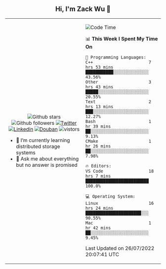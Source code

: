 <h2 align="center"> Hi, I'm Zack Wu 👋 </h2>

<table>
    <tr>
        <td valign="center" width="50%">
            <p align="center">
              <img src="https://img.shields.io/github/stars/izackwu?style=social" alt="Github stars" />
              <img src="https://img.shields.io/github/followers/izackwu?style=social" alt="Github followers" />
              <a href="https://twitter.com/_zackwu"><img src="https://img.shields.io/badge/@__zackwu-1DA1F2?style=flat&logo=Twitter&logoColor=white" alt="Twitter"/></a>
              <a href="https://www.linkedin.com/in/izackwu/?locale=en_US"><img src="https://img.shields.io/badge/@izackwu-0073b1?style=flat&logo=LinkedIn&logoColor=white" alt="Linkedin" /></a>
              <a href="https://www.douban.com/people/keith1"><img src="https://img.shields.io/badge/@keith1-007722?style=flat&logo=Douban&logoColor=white" alt="Douban" /></a>
              <img src="https://visitor-badge.glitch.me/badge?page_id=keithnull" alt="vistors" />
            </p>
            <ul>
                <li>🌱 I’m currently learning distributed storage systems</li>
                <li>💬 Ask me about everything but no answer is promised</li>
            </ul>
        </td>
       <td valign="top" width="50%">
    
<!--START_SECTION:waka-->
![Code Time](http://img.shields.io/badge/Code%20Time-0%20secs-blue)

📊 **This Week I Spent My Time On** 

```text
💬 Programming Languages: 
C++                      7 hrs 53 mins       ███████████░░░░░░░░░░░░░░   43.56% 
Other                    3 hrs 43 mins       █████░░░░░░░░░░░░░░░░░░░░   20.55% 
Text                     2 hrs 13 mins       ███░░░░░░░░░░░░░░░░░░░░░░   12.27% 
Bash                     1 hr 39 mins        ██░░░░░░░░░░░░░░░░░░░░░░░   9.13% 
CMake                    1 hr 26 mins        ██░░░░░░░░░░░░░░░░░░░░░░░   7.98%

🔥 Editors: 
VS Code                  18 hrs 7 mins       █████████████████████████   100.0%

💻 Operating System: 
Linux                    16 hrs 24 mins      ██████████████████████░░░   90.55% 
Mac                      1 hr 42 mins        ██░░░░░░░░░░░░░░░░░░░░░░░   9.45%

```


 Last Updated on 26/07/2022 20:07:41 UTC
<!--END_SECTION:waka-->
</td></tr>
</table>


